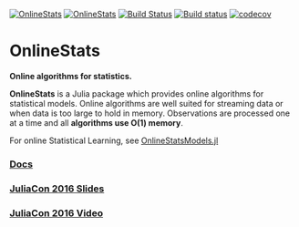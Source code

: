 [![OnlineStats](http://pkg.julialang.org/badges/OnlineStats_0.5.svg)](http://pkg.julialang.org/?pkg=OnlineStats)
[![OnlineStats](http://pkg.julialang.org/badges/OnlineStats_0.4.svg)](http://pkg.julialang.org/?pkg=OnlineStats&ver=0.4)
[![Build Status](https://travis-ci.org/joshday/OnlineStats.jl.svg)](https://travis-ci.org/joshday/OnlineStats.jl)
[![Build status](https://ci.appveyor.com/api/projects/status/x2t1ey2sgbmow1a4/branch/master?svg=true)](https://ci.appveyor.com/project/joshday/onlinestats-jl/branch/master)
[![codecov](https://codecov.io/gh/joshday/OnlineStats.jl/branch/master/graph/badge.svg)](https://codecov.io/gh/joshday/OnlineStats.jl)



# OnlineStats

**Online algorithms for statistics.**

**OnlineStats** is a Julia package which provides online algorithms for statistical models.  Online algorithms are well suited for streaming data or when data is too large to hold in memory.  Observations are processed one at a time and all **algorithms use O(1) memory**.

For online Statistical Learning, see [OnlineStatsModels.jl](https://github.com/joshday/OnlineStatsModels.jl)


### [Docs](https://joshday.github.io/OnlineStats.jl/)

### [JuliaCon 2016 Slides](https://github.com/joshday/OnlineStats_JuliaCon2016/blob/master/OnlineStats%20JuliaCon2016.ipynb)

### [JuliaCon 2016 Video](https://www.youtube.com/watch?v=3PpleRjaqeQ)
